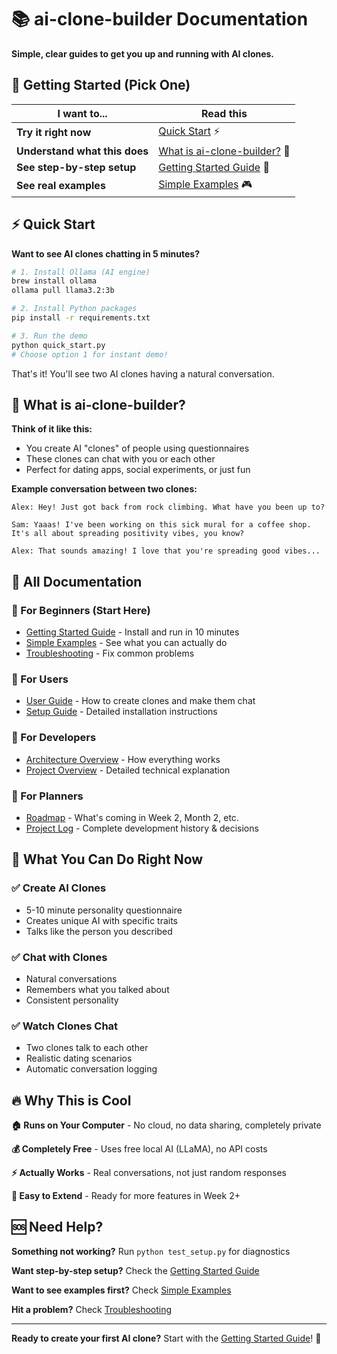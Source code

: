 # 📚 ai-clone-builder Documentation

**Simple, clear guides to get you up and running with AI clones.**

## 🚀 Getting Started (Pick One)

| I want to... | Read this |
|--------------|-----------|
| **Try it right now** | [Quick Start](#quick-start) ⚡ |
| **Understand what this does** | [What is ai-clone-builder?](#what-is-ai-clone-builder) 🤔 |
| **See step-by-step setup** | [Getting Started Guide](./getting-started.md) 🔧 |
| **See real examples** | [Simple Examples](./simple-examples.md) 🎮 |

## ⚡ Quick Start

**Want to see AI clones chatting in 5 minutes?**

```bash
# 1. Install Ollama (AI engine)
brew install ollama
ollama pull llama3.2:3b

# 2. Install Python packages
pip install -r requirements.txt

# 3. Run the demo
python quick_start.py
# Choose option 1 for instant demo!
```

That's it! You'll see two AI clones having a natural conversation.

## 🤔 What is ai-clone-builder?

**Think of it like this:**
- You create AI "clones" of people using questionnaires
- These clones can chat with you or each other
- Perfect for dating apps, social experiments, or just fun

**Example conversation between two clones:**
```
Alex: Hey! Just got back from rock climbing. What have you been up to?

Sam: Yaaas! I've been working on this sick mural for a coffee shop. 
It's all about spreading positivity vibes, you know?

Alex: That sounds amazing! I love that you're spreading good vibes...
```

## 📖 All Documentation

### **🎯 For Beginners (Start Here)**
- [Getting Started Guide](./getting-started.md) - Install and run in 10 minutes
- [Simple Examples](./simple-examples.md) - See what you can actually do
- [Troubleshooting](./troubleshooting.md) - Fix common problems

### **📖 For Users**
- [User Guide](./user-guide.md) - How to create clones and make them chat
- [Setup Guide](./setup-guide.md) - Detailed installation instructions

### **🔧 For Developers** 
- [Architecture Overview](./architecture.md) - How everything works
- [Project Overview](./project-overview.md) - Detailed technical explanation

### **📅 For Planners**
- [Roadmap](./roadmap.md) - What's coming in Week 2, Month 2, etc.
- [Project Log](./project-log.md) - Complete development history & decisions

## 🎯 What You Can Do Right Now

### ✅ **Create AI Clones**
- 5-10 minute personality questionnaire
- Creates unique AI with specific traits
- Talks like the person you described

### ✅ **Chat with Clones**
- Natural conversations
- Remembers what you talked about
- Consistent personality

### ✅ **Watch Clones Chat**
- Two clones talk to each other
- Realistic dating scenarios
- Automatic conversation logging

## 🔥 Why This is Cool

**🏠 Runs on Your Computer** - No cloud, no data sharing, completely private

**💰 Completely Free** - Uses free local AI (LLaMA), no API costs

**⚡ Actually Works** - Real conversations, not just random responses

**🔧 Easy to Extend** - Ready for more features in Week 2+

## 🆘 Need Help?

**Something not working?** Run `python test_setup.py` for diagnostics

**Want step-by-step setup?** Check the [Getting Started Guide](./getting-started.md)

**Want to see examples first?** Check [Simple Examples](./simple-examples.md)

**Hit a problem?** Check [Troubleshooting](./troubleshooting.md)

---

**Ready to create your first AI clone?** Start with the [Getting Started Guide](./getting-started.md)! 🚀 
